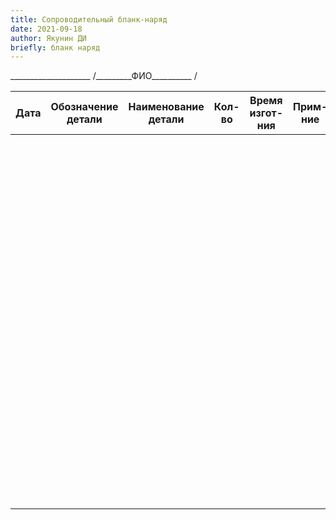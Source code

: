 ```yaml
---
title: Сопроводительный бланк-наряд
date: 2021-09-18
author: Якунин ДИ
briefly: бланк наряд
---
```


\_\_\_\_\_\_\_\_\_\_\_\_\_\_\_\_\_\_\_\_
/\_\_\_\_\_\_\_\_\_ФИО\_\_\_\_\_\_\_\_\_\_ /

| Дата | Обозначение детали | Наименование детали | Кол-во | Время изгот-ния | Прим-ние |
|------|--------------------|---------------------|--------|-----------------|----------|
|      |                    |                     |        |                 |          |
|      |                    |                     |        |                 |          |
|      |                    |                     |        |                 |          |
|      |                    |                     |        |                 |          |
|      |                    |                     |        |                 |          |
|      |                    |                     |        |                 |          |
|      |                    |                     |        |                 |          |
|      |                    |                     |        |                 |          |
|      |                    |                     |        |                 |          |
|      |                    |                     |        |                 |          |
|      |                    |                     |        |                 |          |
|      |                    |                     |        |                 |          |
|      |                    |                     |        |                 |          |
|      |                    |                     |        |                 |          |
|      |                    |                     |        |                 |          |
|      |                    |                     |        |                 |          |
|      |                    |                     |        |                 |          |
|      |                    |                     |        |                 |          |
|      |                    |                     |        |                 |          |
|      |                    |                     |        |                 |          |
|      |                    |                     |        |                 |          |
|      |                    |                     |        |                 |          |
|      |                    |                     |        |                 |          |
